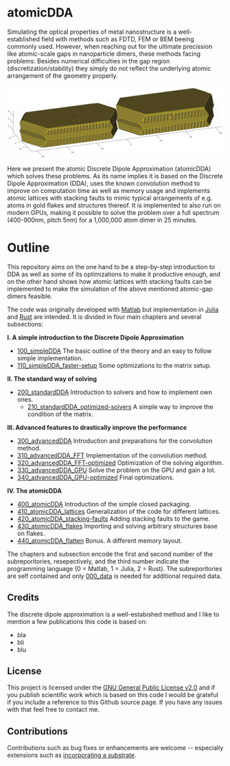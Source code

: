 # atomicDDA

Simulating the optical properties of metal nanostructure is a well-established field with methods such as FDTD, FEM or BEM beeing commonly used. However, when reaching out for the ultimate precission like atomic-scale gaps in nanoparticle dimers, these methods facing problems: Besides numerical difficulties in the gap region (discretization/stability) they simply do not reflect the underlying atomic arrangement of the geometry properly.

![A gold dimer ready to be simulated](/003_media/regrown-dimer_1-000-000-atoms.jpg "A gold dimer ready to be simulated")

Here we present the atomic Discrete Dipole Approximation (atomicDDA) which solves these problems. As its name implies it is based on the Discrete Dipole Approximation (DDA), uses the known convolution method to improve on computation time as well as memory usage and implements atomic lattices with stacking faults to mimic typical arrangements of e.g. atoms in gold flakes and structures thereof. It is implemented to also run on modern GPUs, making it possible to solve the problem over a full spectrum (400-900nm, pitch 5nm) for a 1,000,000 atom dimer in 25 minutes.

# Outline

This repository aims on the one hand to be a step-by-step introduction to DDA as well as some of its optimizations to make it productive enough, and on the other hand shows how atomic lattices with stacking faults can be implemented to make the simulation of the above mentioned atomic-gap dimers feasible.

The code was originally developed with [Matlab](https://www.mathworks.com/products/matlab.html "Link to Matlab product page from MathWorks") but implementation in [Julia](https://julialang.org/ "Link to the Julia programming language homepage") and [Rust](https://www.rust-lang.org/ "Linkt to the Rust programming language homepage") are intended. It is divided in four main chapters and several subsections:

__I. A simple introduction to the Discrete Dipole Approximation__
  * [100_simpleDDA]()
        The basic outline of the theory and an easy to follow simple implementation.
  * [110_simpleDDA_faster-setup]()
        Some optimizations to the matrix setup.
    
__II. The standard way of solving__
  * [200_standardDDA]()
        Introduction to solvers and how to implement own ones.
    * [210_standardDDA_optimized-solvers]()
        A simple way to improve the condition of the matrix.

__III. Advanced features to drastically improve the performance__
  * [300_advancedDDA]()
        Introduction and preparations for the convolution method.    
  * [310_advancedDDA_FFT]()
        Implementation of the convolution method.
  * [320_advancedDDA_FFT-optimized]()
        Optimization of the solving algorithm.
  * [330_advancedDDA_GPU]()
        Solve the problem on the GPU and gain a lot.
  * [340_advancedDDA_GPU-optimized]()
        Final optimizations.

__IV. The atomicDDA__
  * [400_atomicDDA]()
        Introduction of the simple closed packaging.    
  * [410_atomicDDA_lattices]()
        Generalization of the code for different lattices.
  * [420_atomicDDA_stacking-faults]()
        Adding stacking faults to the game.
  * [430_atomicDDA_flakes]()
        Importing and solving arbitrary structures base on flakes.
  * [440_atomicDDA_flatten]()
        Bonus. A different memory layout.

The chapters and subsection encode the first and second number of the subreporitories, resepectively, and the third number indicate the programming language (0 = Matlab, 1 = Julia, 2 = Rust). The subreporitories are self contained and only [000_data]() is needed for additional required data.


## Credits
The discrete dipole approximation is a well-estabished method and I like to mention a few publications this code is based on:
* bla
* bli
* blu


## License
This project is licensed under the [GNU General Public License v2.0](LICENSE "Link to the GPL") and if you publish scientific work which is based on this code I would be grateful if you include a reference to this Github source page. If you have any issues with that feel free to contact me.


## Contributions
Contributions such as bug fixes or enhancements are welcome -- especially extensions such as [incorporating a substrate]().
